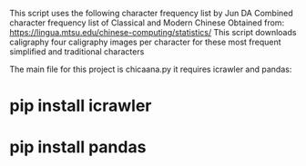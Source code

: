 This script uses the following character frequency list by Jun DA Combined character frequency list of Classical and Modern Chinese Obtained from: https://lingua.mtsu.edu/chinese-computing/statistics/
This script downloads caligraphy four caligraphy images per character for these most frequent simplified and traditional characters

The main file for this project is chicaana.py it requires icrawler and pandas:

# pip install icrawler
# pip install pandas
